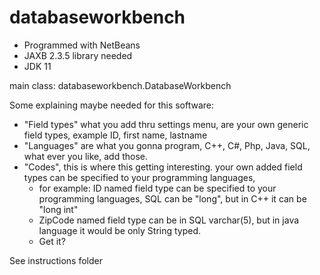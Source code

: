 # databaseworkbench

- Programmed with NetBeans
- JAXB 2.3.5 library needed
- JDK 11

main class: databaseworkbench.DatabaseWorkbench

Some explaining maybe needed for this software:
- "Field types" what you add thru settings menu, are your own generic field types, example ID, first name, lastname
- "Languages" are what you gonna program, C++, C#, Php, Java, SQL, what ever you like, add those.
- "Codes", this is where this getting interesting. your own added field types can be specified to your programming languages, 
  * for example: ID named field type can be specified to your programming languages, SQL can be "long", but in C++ it can be "long int"
  * ZipCode named field type can be in SQL varchar(5), but in java language it would be only String typed.
  * Get it?
  
See instructions folder
